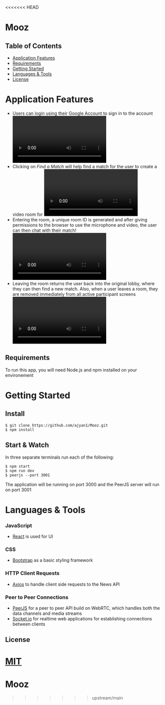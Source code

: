 <<<<<<< HEAD
# Mooz

## Table of Contents

- [Application Features](#application-features)
- [Requirements](#Requirements)
- [Getting Started](#Getting-Started)
- [Languages & Tools](#languages-&-tools)
- [License](#license)

# Application Features

- Users can login using their Google Account to sign in to the account
![](./GIFs/Login.mp4)
- Clicking on *Find a Match* will help find a match for the user to create a video room for
![](./GIFs/starting_call.mp4)
- Entering the room, a unique room ID is generated and after giving permissions to the browser to use the microphone and video, the user can then chat with their match!
![](./GIFs/connect_call.mp4)
- Leaving the room returns the user back into the original lobby, where they can then find a new match. Also, when a user leaves a room, they are removed immediately from all active participant screens
![](./GIFs/ending_call.mp4)
## Requirements

To run this app, you will need Node.js and npm installed on your environement

# Getting Started

## Install

    $ git clone https://github.com/ajyan1/Mooz.git
    $ npm install

## Start & Watch

In three separate terminals run each of the following:

    $ npm start
    $ npm run dev
    $ peerjs --port 3001

The application will be running on port 3000 and the PeerJS server will run on port 3001

# Languages & Tools

### JavaScript

- [React](http://facebook.github.io/react) is used for UI

### CSS

- [Bootstrap](https://getbootstrap.com/docs/3.4/css/) as a basic styling framework

### HTTP Client Requests

- [Axios](https://www.npmjs.com/package/axios) to handle client side requests to the News API

### Peer to Peer Connections

- [PeerJS](https://peerjs.com/) for a peer to peer API build on WebRTC, which handles both the data channels and media streams
- [Socket.io](https://socket.io/) for realtime web applications for establishing connections between clients 

## License

[MIT](https://choosealicense.com/licenses/mit/)
=======
# Mooz
>>>>>>> upstream/main

